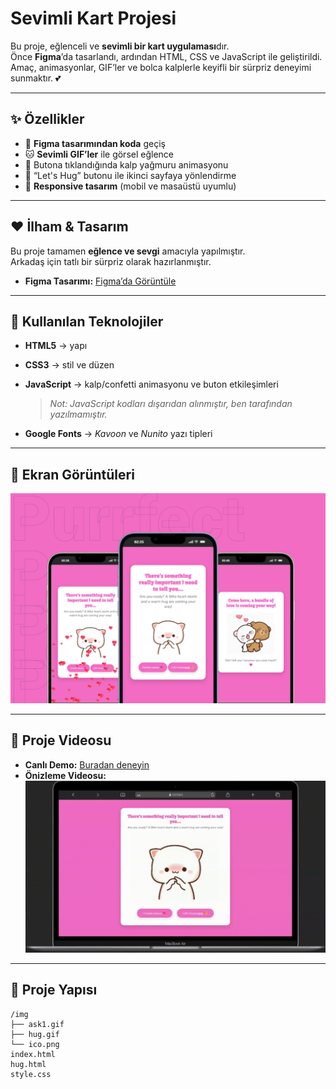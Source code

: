 # Sevimli Kart Projesi

Bu proje, eğlenceli ve **sevimli bir kart uygulaması**dır.  
Önce **Figma**’da tasarlandı, ardından HTML, CSS ve JavaScript ile geliştirildi.  
Amaç, animasyonlar, GIF’ler ve bolca kalplerle keyifli bir sürpriz deneyimi sunmaktır. 💕  

---

## ✨ Özellikler
- 🎨 **Figma tasarımından koda** geçiş  
- 🐱 **Sevimli GIF’ler** ile görsel eğlence  
- 💖 Butona tıklandığında kalp yağmuru animasyonu  
- 🤗 “Let's Hug” butonu ile ikinci sayfaya yönlendirme  
- 📱 **Responsive tasarım** (mobil ve masaüstü uyumlu)  

---

## ❤️ İlham & Tasarım
Bu proje tamamen **eğlence ve sevgi** amacıyla yapılmıştır.  
Arkadaş için tatlı bir sürpriz olarak hazırlanmıştır.  

- **Figma Tasarımı:** [Figma’da Görüntüle](https://www.figma.com/@tugcekarakus)

---

## 🚀 Kullanılan Teknolojiler
- **HTML5** → yapı  
- **CSS3** → stil ve düzen  
- **JavaScript** → kalp/confetti animasyonu ve buton etkileşimleri

  > *Not: JavaScript kodları dışarıdan alınmıştır, ben tarafından yazılmamıştır.*  
- **Google Fonts** → *Kavoon* ve *Nunito* yazı tipleri  

---

## 📸 Ekran Görüntüleri
![Proje Ekran Görüntüleri](../purrrfec-love-card/img/screenshots.png)  

---

## 🎥 Proje Videosu
- **Canlı Demo:** [Buradan deneyin](../)  
- **Önizleme Videosu:**  
  ![Proje Videosu](../purrrfec-love-card/img/purrfect-love-video.gif)  

---



## 📂 Proje Yapısı
```
/img
├── ask1.gif
├── hug.gif
└── ico.png
index.html
hug.html
style.css

```